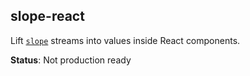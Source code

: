 ## slope-react

Lift [`slope`](https://github.com/juhohei/slope) streams into values inside React components.

__Status__: Not production ready

